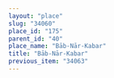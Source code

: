 ```yaml
---
layout: "place"
slug: "34060"
place_id: "175"
parent_id: "40"
place_name: "Bāb-Nār-Kabar"
title: "Bāb-Nār-Kabar"
previous_item: "34063"
---
```

